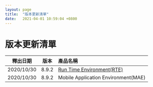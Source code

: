 ```yaml
---
layout: page
title:  "版本更新清單"
date:   2021-04-01 10:59:04 +0800
---
```


# 版本更新清單

|釋出日期|版本|產品名稱|
|:-:|:-:|:-|
|2020/10/30|8.9.2|[Run Time Environment(RTE)](RTE/8.9.2.html)|
|2020/10/30|8.9.2|Mobile Application Environment(MAE)|